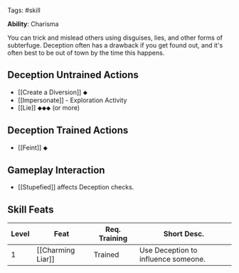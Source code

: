 Tags: #skill 

**Ability**: Charisma

You can trick and mislead others using disguises, lies, and other forms of subterfuge. Deception often has a drawback if you get found out, and it's often best to be out of town by the time this happens.

## Deception Untrained Actions

- [[Create a Diversion]] ⬥
- [[Impersonate]] - Exploration Activity
- [[Lie]] ⬥⬥⬥ (or more)

## Deception Trained Actions

- [[Feint]] ⬥

## Gameplay Interaction

- [[Stupefied]] affects Deception checks.

## Skill Feats

| Level | Feat              | Req. Training | Short Desc.                         |
| ----- | ----------------- | ------------- | ----------------------------------- |
| 1     | [[Charming Liar]] | Trained       | Use Deception to influence someone. |
